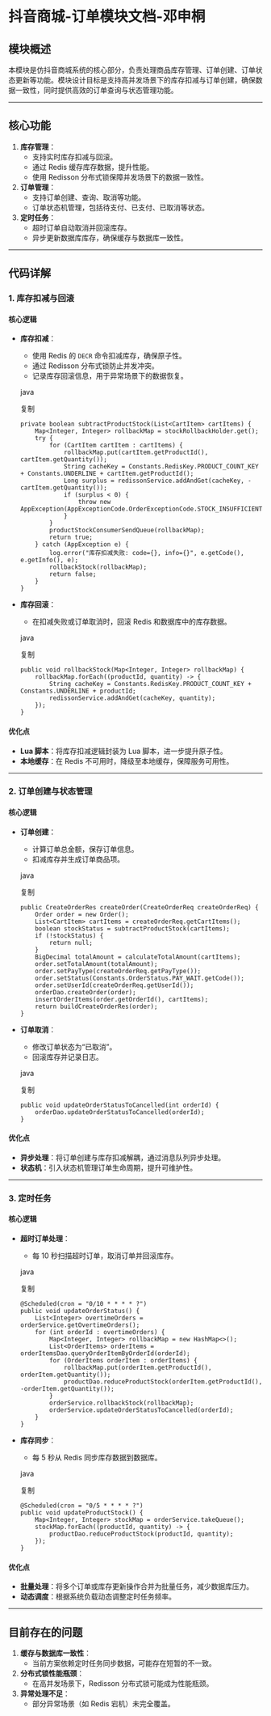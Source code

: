 # 抖音商城-订单模块文档-邓申桐

## 模块概述

本模块是仿抖音商城系统的核心部分，负责处理商品库存管理、订单创建、订单状态更新等功能。模块设计目标是支持高并发场景下的库存扣减与订单创建，确保数据一致性，同时提供高效的订单查询与状态管理功能。

------

## 核心功能

1. **库存管理**：
   - 支持实时库存扣减与回滚。
   - 通过 Redis 缓存库存数据，提升性能。
   - 使用 Redisson 分布式锁保障并发场景下的数据一致性。
2. **订单管理**：
   - 支持订单创建、查询、取消等功能。
   - 订单状态机管理，包括待支付、已支付、已取消等状态。
3. **定时任务**：
   - 超时订单自动取消并回滚库存。
   - 异步更新数据库库存，确保缓存与数据库一致性。

------

## 代码详解

### 1. 库存扣减与回滚

#### 核心逻辑

- **库存扣减**：

  - 使用 Redis 的 `DECR` 命令扣减库存，确保原子性。
  - 通过 Redisson 分布式锁防止并发冲突。
  - 记录库存回滚信息，用于异常场景下的数据恢复。

  java

  复制

  ```
  private boolean subtractProductStock(List<CartItem> cartItems) {
      Map<Integer, Integer> rollbackMap = stockRollbackHolder.get();
      try {
          for (CartItem cartItem : cartItems) {
              rollbackMap.put(cartItem.getProductId(), cartItem.getQuantity());
              String cacheKey = Constants.RedisKey.PRODUCT_COUNT_KEY + Constants.UNDERLINE + cartItem.getProductId();
              Long surplus = redissonService.addAndGet(cacheKey, -cartItem.getQuantity());
              if (surplus < 0) {
                  throw new AppException(AppExceptionCode.OrderExceptionCode.STOCK_INSUFFICIENT);
              }
          }
          productStockConsumerSendQueue(rollbackMap);
          return true;
      } catch (AppException e) {
          log.error("库存扣减失败: code={}, info={}", e.getCode(), e.getInfo(), e);
          rollbackStock(rollbackMap);
          return false;
      }
  }
  ```

- **库存回滚**：

  - 在扣减失败或订单取消时，回滚 Redis 和数据库中的库存数据。

  java

  复制

  ```
  public void rollbackStock(Map<Integer, Integer> rollbackMap) {
      rollbackMap.forEach((productId, quantity) -> {
          String cacheKey = Constants.RedisKey.PRODUCT_COUNT_KEY + Constants.UNDERLINE + productId;
          redissonService.addAndGet(cacheKey, quantity);
      });
  }
  ```

#### 优化点

- **Lua 脚本**：将库存扣减逻辑封装为 Lua 脚本，进一步提升原子性。
- **本地缓存**：在 Redis 不可用时，降级至本地缓存，保障服务可用性。

------

### 2. 订单创建与状态管理

#### 核心逻辑

- **订单创建**：

  - 计算订单总金额，保存订单信息。
  - 扣减库存并生成订单商品项。

  java

  复制

  ```
  public CreateOrderRes createOrder(CreateOrderReq createOrderReq) {
      Order order = new Order();
      List<CartItem> cartItems = createOrderReq.getCartItems();
      boolean stockStatus = subtractProductStock(cartItems);
      if (!stockStatus) {
          return null;
      }
      BigDecimal totalAmount = calculateTotalAmount(cartItems);
      order.setTotalAmount(totalAmount);
      order.setPayType(createOrderReq.getPayType());
      order.setStatus(Constants.OrderStatus.PAY_WAIT.getCode());
      order.setUserId(createOrderReq.getUserId());
      orderDao.createOrder(order);
      insertOrderItems(order.getOrderId(), cartItems);
      return buildCreateOrderRes(order);
  }
  ```

- **订单取消**：

  - 修改订单状态为“已取消”。
  - 回滚库存并记录日志。

  java

  复制

  ```
  public void updateOrderStatusToCancelled(int orderId) {
      orderDao.updateOrderStatusToCancelled(orderId);
  }
  ```

#### 优化点

- **异步处理**：将订单创建与库存扣减解耦，通过消息队列异步处理。
- **状态机**：引入状态机管理订单生命周期，提升可维护性。

------

### 3. 定时任务

#### 核心逻辑

- **超时订单处理**：

  - 每 10 秒扫描超时订单，取消订单并回滚库存。

  java

  复制

  ```
  @Scheduled(cron = "0/10 * * * * ?")
  public void updateOrderStatus() {
      List<Integer> overtimeOrders = orderService.getOvertimeOrders();
      for (int orderId : overtimeOrders) {
          Map<Integer, Integer> rollbackMap = new HashMap<>();
          List<OrderItems> orderItems = orderItemsDao.queryOrderItemByOrderId(orderId);
          for (OrderItems orderItem : orderItems) {
              rollbackMap.put(orderItem.getProductId(), orderItem.getQuantity());
              productDao.reduceProductStock(orderItem.getProductId(), -orderItem.getQuantity());
          }
          orderService.rollbackStock(rollbackMap);
          orderService.updateOrderStatusToCancelled(orderId);
      }
  }
  ```

- **库存同步**：

  - 每 5 秒从 Redis 同步库存数据到数据库。

  java

  复制

  ```
  @Scheduled(cron = "0/5 * * * * ?")
  public void updateProductStock() {
      Map<Integer, Integer> stockMap = orderService.takeQueue();
      stockMap.forEach((productId, quantity) -> {
          productDao.reduceProductStock(productId, quantity);
      });
  }
  ```

#### 优化点

- **批量处理**：将多个订单或库存更新操作合并为批量任务，减少数据库压力。
- **动态调度**：根据系统负载动态调整定时任务频率。

------

## 目前存在的问题

1. **缓存与数据库一致性**：
   - 当前方案依赖定时任务同步数据，可能存在短暂的不一致。
2. **分布式锁性能瓶颈**：
   - 在高并发场景下，Redisson 分布式锁可能成为性能瓶颈。
3. **异常处理不足**：
   - 部分异常场景（如 Redis 宕机）未完全覆盖。